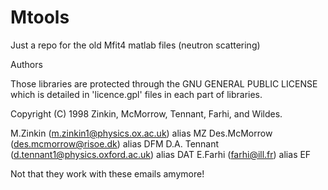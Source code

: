 # Mtools
Just a repo for the old Mfit4 matlab files (neutron scattering)

Authors

Those libraries are protected through the GNU GENERAL PUBLIC LICENSE
which is detailed in 'licence.gpl' files in each part of libraries.

Copyright (C) 1998  Zinkin, McMorrow, Tennant, Farhi, and Wildes.

M.Zinkin (m.zinkin1@physics.ox.ac.uk) alias MZ
Des.McMorrow (des.mcmorrow@risoe.dk) alias DFM
D.A. Tennant (d.tennant1@physics.oxford.ac.uk) alias DAT
E.Farhi (farhi@ill.fr) alias EF

Not that they work with these emails amymore!

